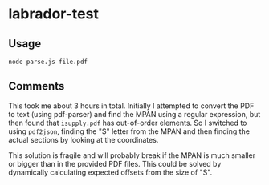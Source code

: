 # labrador-test

## Usage

```
node parse.js file.pdf
```

## Comments

This took me about 3 hours in total. Initially I attempted to convert the PDF
to text (using pdf-parser) and find the MPAN using a regular expression, but
then found that `isupply.pdf` has out-of-order elements. So I switched to using
`pdf2json`, finding the "S" letter from the MPAN and then finding the actual
sections by looking at the coordinates.

This solution is fragile and will probably break if the MPAN is much smaller or
bigger than in the provided PDF files. This could be solved by dynamically
calculating expected offsets from the size of "S".